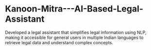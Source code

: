 # Kanoon-Mitra---AI-Based-Legal-Assistant
Developed a legal assistant that simplifies legal information using NLP, making it accessible for general users in multiple Indian languages to retrieve legal data and understand complex concepts.
